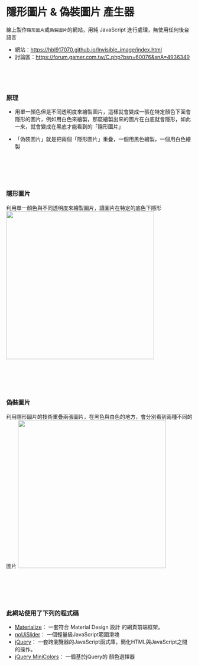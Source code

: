 # 隱形圖片 & 偽裝圖片 產生器

線上製作`隱形圖片`或`偽裝圖片`的網站，用純 JavaScript 進行處理，無使用任何後台語言

- 網站：https://hbl917070.github.io/Invisible_image/index.html
- 討論區：https://forum.gamer.com.tw/C.php?bsn=60076&snA=4936349

<br><br><br>

### 原理
- 用單一顏色但是不同透明度來繪製圖片，這樣就會變成一張在特定顏色下面會隱形的圖片，例如用白色來繪製，那麼繪製出來的圖片在白底就會隱形，如此一來，就會變成在黑底才能看到的「隱形圖片」


- 「偽裝圖片」就是把兩個「隱形圖片」重疊，一個用黑色繪製，一個用白色繪製

<br><br><br><br>

### 隱形圖片
利用單一顏色與不同透明度來繪製圖片，讓圖片在特定的底色下隱形
<img  src="https://hbl917070.github.io/Invisible_image/imgs/p1_ex.jpg" width="400">

<br><br><br><br>

### 偽裝圖片
利用隱形圖片的技術重疊兩張圖片，在黑色與白色的地方，會分別看到兩種不同的圖片 
<img  src="https://hbl917070.github.io/Invisible_image/imgs/p2_ex.jpg" width="400">

<br><br><br><br>

### 此網站使用了下列的程式碼
- [Materialize](https://github.com/Dogfalo/materialize "Materialize")： 一套符合 Material Design 設計 的網頁前端框架。 
- [noUiSlider](https://github.com/leongersen/noUiSlider "noUiSlider")： 一個輕量級JavaScript範圍滑塊 
- [jQuery](https://github.com/jquery/jquery "jQuery")： 一套跨瀏覽器的JavaScript函式庫，簡化HTML與JavaScript之間的操作。 
- [jQuery MiniColors](https://github.com/claviska/jquery-minicolors "jQuery MiniColors")： 一個基於jQuery的 顏色選擇器


